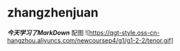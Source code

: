 # zhangzhenjuan
***今天学习了MarkDown***
配图
![https://qgt-style.oss-cn-hangzhou.aliyuncs.com/newcoursep4/g1/g1-2-2/tenor.gif]
